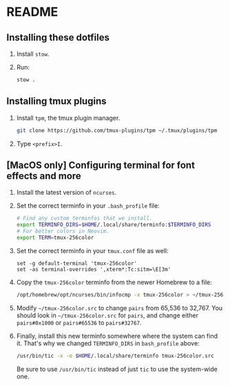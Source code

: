 # README

## Installing these dotfiles

1. Install `stow`.

1. Run:

   ```bash
   stow .
   ```

## Installing tmux plugins

1. Install `tpm`, the tmux plugin manager.

   ```bash
   git clone https://github.com/tmux-plugins/tpm ~/.tmux/plugins/tpm
   ```

1. Type `<prefix>I`.

## [MacOS only] Configuring terminal for font effects and more

1. Install the latest version of `ncurses`.

1. Set the correct terminfo in your `.bash_profile` file:

   ```bash
   # Find any custom terminfos that we install.
   export TERMINFO_DIRS=$HOME/.local/share/terminfo:$TERMINFO_DIRS
   # For better colors in Neovim.
   export TERM=tmux-256color
   ```

1. Set the correct terminfo in your `tmux.conf` file as well:

   ```
   set -g default-terminal 'tmux-256color'
   set -as terminal-overrides ',xterm*:Tc:sitm=\E[3m'
   ```

1. Copy the `tmux-256color` terminfo from the newer Homebrew to a file:

   ```bash
   /opt/homebrew/opt/ncurses/bin/infocmp -x tmux-256color > ~/tmux-256color.src
   ```

1. Modify `~/tmux-256color.src` to change `pairs` from 65,536 to 32,767. You
   should look in `~/tmux-256color.src` for `pairs`, and change either
   `pairs#0x1000` or `pairs#65536` to `pairs#32767`.

1. Finally, install this new terminfo somewhere where the system can find it.
   That's why we changed `TERMINFO_DIRS` in `bash_profile` above:

   ```bash
   /usr/bin/tic -x -o $HOME/.local/share/terminfo tmux-256color.src
   ```

   Be sure to use `/usr/bin/tic` instead of just `tic` to use the system-wide
   one.
